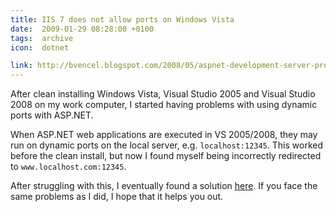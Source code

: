 ```yaml
---
title: IIS 7 does not allow ports on Windows Vista
date:  2009-01-29 08:28:00 +0100
tags:  archive
icon:  dotnet

link: http://bvencel.blogspot.com/2008/05/aspnet-development-server-problems.html
---
```


After clean installing Windows Vista, Visual Studio 2005 and Visual Studio 2008 on my
work computer, I started having problems with using dynamic ports with ASP.NET.

When ASP.NET web applications are executed in VS 2005/2008, they may run on dynamic
ports on the local server, e.g. `localhost:12345`. This worked before the clean install,
but now I found myself being incorrectly redirected to `www.localhost.com:12345`.

After struggling with this, I eventually found a solution [here]({{page.link}}). If
you face the same problems as I did, I hope that it helps you out.